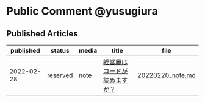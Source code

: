 # Public Comment @yusugiura
 
 ## Published Articles

 | published | status | media | title | file |
 | -- | -- | -- | -- | -- |
 | 2022-02-28 | reserved | note | [経営層はコードが読めますか？]() | [20220220_note.md](/articles/20220220_note.md) | 
